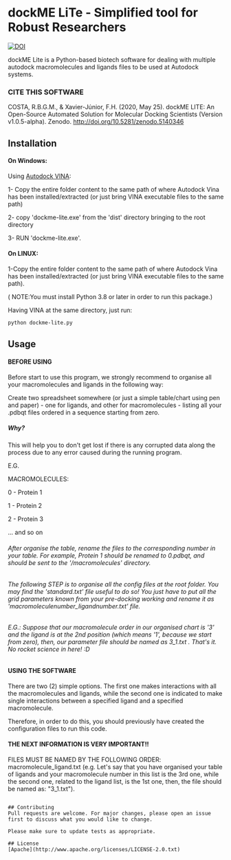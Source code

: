# dockME LiTe - Simplified tool for Robust Researchers
[![DOI](https://zenodo.org/badge/390092382.svg)](https://zenodo.org/badge/latestdoi/390092382)

dockME Lite is a Python-based biotech software for dealing with multiple autodock macromolecules and ligands files to be used at Autodock systems.


### CITE THIS SOFTWARE

COSTA, R.B.G.M., & Xavier-Júnior, F.H. (2020, May 25). dockME LITE: An Open-Source Automated Solution for Molecular Docking Scientists (Version v1.0.5-alpha). Zenodo. http://doi.org/10.5281/zenodo.5140346


## Installation

#### On Windows:

Using [Autodock VINA](http://vina.scripps.edu/):

1- Copy the entire folder content to the same path of where Autodock Vina has been installed/extracted (or just bring VINA executable files to the same path)

2- copy 'dockme-lite.exe' from the 'dist' directory bringing to the root directory

3- RUN 'dockme-lite.exe'.


#### On LINUX:

1-Copy the entire folder content to the same path of where Autodock Vina has been installed/extracted (or just bring VINA executable files to the same path).

( NOTE:You must install Python 3.8 or later in order to run this package.)

Having VINA at the same directory, just run:

```bash
python dockme-lite.py
```

## Usage

####  BEFORE USING

Before start to use this program, we strongly recommend to organise all your macromolecules and ligands in the following way:

Create two spreadsheet somewhere (or just a simple table/chart using pen and paper) - one for ligands, and other for macromolecules - listing all your .pdbqt files ordered in a sequence starting from zero. 

##### Why? 
This will help you to don't get lost if there is any corrupted data along the process due to any error caused during the running program.

E.G.

MACROMOLECULES:

0 - Protein 1

1 - Protein 2

2 - Protein 3

... and so on

###### After organise the table, rename the files to the corresponding number in your table. For example, Protein 1 should be renamed to 0.pdbqt, and should be sent to the '/macromolecules' directory.

###### The following STEP is to organise all the config files at the root folder. You may find the 'standard.txt' file useful to do so! You just have to put all the grid parameters known from your pre-docking working and rename it as 'macromoleculenumber_ligandnumber.txt' file.
###### E.G.: Suppose that our macromolecule order in our organised chart is '3' and the ligand is at the 2nd position (which means '1', because we start from zero), then, our parameter file should be named as 3_1.txt . That's it. No rocket science in here! :D


#### USING THE SOFTWARE

There are two (2) simple options. The first one makes interactions with all the macromolecules and ligands, while the second one is indicated to make single interactions between a specified ligand and a specified macromolecule.

Therefore, in order to do this, you should previously have created the configuration files to run this code.

#### THE NEXT INFORMATION IS VERY IMPORTANT!! 

FILES MUST BE NAMED BY THE FOLLOWING ORDER:
macromolecule_ligand.txt (e.g. Let's say that you have organised your table of ligands and your macromolecule number in this list is the 3rd one, while the second one, related to the ligand list, is the 1st one, then, the file should be named as:  "3_1.txt").


```

## Contributing
Pull requests are welcome. For major changes, please open an issue first to discuss what you would like to change.

Please make sure to update tests as appropriate.

## License
[Apache](http://www.apache.org/licenses/LICENSE-2.0.txt)

